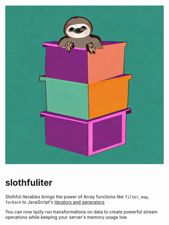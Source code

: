 ![Sloth lazily moving from box to box](/logo.jpg)

# slothfuliter

Slothful Iterables brings the power of Array functions like `filter`, `map`, `forEach` to JavaScript's [iterators and generators ](https://developer.mozilla.org/en-US/docs/Web/JavaScript/Guide/Iterators_and_Generators)

You can now lazily run transformations on data to create powerful stream operations while keeping your server's memory usage low.
